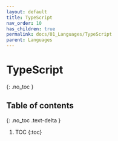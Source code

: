 ```yaml
---
layout: default
title: TypeScript
nav_order: 10
has_children: true
permalink: docs/01_Languages/TypeScript
parent: Languages
---
```


# TypeScript
{: .no_toc }

## Table of contents
{: .no_toc .text-delta }

1. TOC
{:toc}

